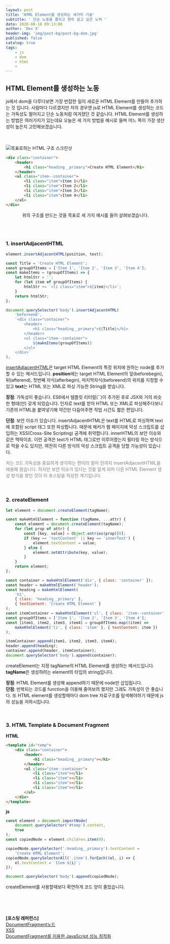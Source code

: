 ```yaml
---
layout: post
title: 'HTML Element를 생성하는 세가지 기술'
subtitle: ' 단순 노동을 줄이고 편히 살고 싶은 노력 '
date: 2020-08-18 09:13:00
author: 'Dev X'
header-img: 'img/post-bg/post-bg-dom.jpg'
published: false
catalog: true
tags:
    - js
    - dom
    - html
    -
---
```


## HTML Element를 생성하는 노동

js에서 dom을 다루다보면 가장 번잡한 일이 새로운 HTML Element를 만들어 추가하는 것 입니다. 사람마다 다르겠지만 저의 경우엔 js로 HTML Element를 생성하는 코드는 가독성도 떨어지고 단순 노동처럼 여겨졌던 것 같습니다. HTML Element를 생성하는 방법은 여러가지가 있는데요 오늘은 세 가지 방법을 예시로 들며 어느 쪽이 가장 생산성이 높은지 고민해보겠습니다.
<br/><br/><br/>

![목표로하는 HTML 구조 스크린샷](https://i.ibb.co/8Ysgqdp/1.png)

```html
<div class="container">
    <header>
        <h1 class="heading__primary">Create HTML Element</h1>
    </header>
    <ul class="item--container">
        <li class="item">Item 1</li>
        <li class="item">Item 2</li>
        <li class="item">Item 3</li>
        <li class="item">Item 4</li>
    </ul>
</div>
```

<center>위의 구조를 만드는 것을 목표로 세 가지 예시를 들어 살펴보겠습니다.</center>

<br/><br/>

### 1. insertAdjacentHTML

```js
element.insertAdjacentHTML(position, text);
```

```js
const Title = 'Create HTML Element';
const groupOfItems = ['Item 1', 'Item 2', 'Item 3', 'Item 4'];
const makeItems = (groupOfItems) => {
    let htmlStr = '';
    for (let item of groupOfItems) {
        htmlStr += `<li class="item">${item}</li>`;
    }
    return htmlStr;
};

document.querySelector('body').insertAdjacentHTML(
    'beforeend',
    `<div class="container">
        <header>
            <h1 class="heading__primary">${Title}</h1>
        </header>
        <ul class="item--container">
            ${makeItems(groupOfItems)}
        </ul>
    </div>`
);
```

[insertAdjacentHTML](https://developer.mozilla.org/ko/docs/Web/API/Element/insertAdjacentHTML)은 target HTML Element의 특정 위치에 원하는 node를 추가 할 수 있는 메서드입니다. **position**에는 target HTML Element의 앞(beforebegin), 뒤(afterend), 첫번째 자식(afterbegin), 마지막자식(beforeend)의 위치를 지정할 수 있고 **text**는 HTML 또는 XML로 파싱 가능한 String을 받습니다.

**장점**: 가독성이 좋습니다. ES6에서 템플릿 리터럴(``)이 추가된 후로 JSX와 거의 비슷한 형태(만) 갖게 되었습니다. 인자로 text를 받아 HTML 또는 XML로 파싱해주다보니 기존의 HTML을 붙여넣기해 약간만 다듬어주면 작업 시간도 짧은 편입니다.

**단점**: 보안 이슈가 있습니다. insertAdjacentHTML은 text를 HTML로 파싱하며 text에 포함된 script 태그 또한 파싱합니다. 때문에 해커가 웹 페이지에 악성 스크립트를 삽입하는 XSS(Cross-Site Scripting) 공격에 취약합니다. innerHTML의 보안 이슈와 같은 맥락이죠. 이런 공격은 text가 HTML 태그로만 이루어졌는지 필터링 하는 방식으로 막을 수도 있지만, 여전히 다른 방식의 악성 스크립트 공격을 당할 가능성이 있습니다.

<span style="color:grey">저는 코드 가독성을 중요하게 생각하는 편이라 얼마 전까지 insertAdjacentHTML을 애용해 왔습니다. 하지만 보안 이슈가 있다는 것을 알게 되어 다른 HTML Element 생성 방식을 찾던 것이 이 포스팅을 작성한 계기입니다.</span>
<br/><br/>
<br/>

### 2. createElement

```js
let element = document.createElement(tagName);
```

```js
const makeHtmlElement = function (tagName, ...attr) {
    const element = document.createElement(tagName);
    for (let prop of attr) {
        const [key, value] = Object.entries(prop)[0];
        if (key == 'textContent' || key == 'innerText') {
            element.textContent = value;
        } else {
            element.setAttribute(key, value);
        }
    }
    return element;
};

const container = makeHtmlElement('div', { class: 'container' });
const header = makeHtmlElement('header');
const heading = makeHtmlElement(
    'h1',
    { class: 'heading__primary' },
    { textContent: 'Create HTML Element' }
);
const itemContainer = makeHtmlElement('ul', { class: 'item--container' });
const groupOfItems = ['Item 1', 'Item 2', 'Item 3', 'Item 4'];
const [item1, item2, item3, item4] = groupOfItems.map((item) =>
    makeHtmlElement('li', { class: 'item' }, { textContent: item })
);

itemContainer.append(item1, item2, item3, item4);
header.append(heading);
container.append(header, itemContainer);
document.querySelector('body').append(container);
```

createElement는 지정 tagName의 HTML Element를 생성하는 메서드입니다. **tagName**은 생성하려는 element의 타입의 string입니다.

**장점**: HTML Element를 생성해 append하기 때문에 node만 삽입됩니다.  
**단점**: 반복되는 코드를 function을 이용해 줄여보려 했지만 그래도 가독성이 안 좋습니다. 또 HTML element를 생성할때마다 dom tree 자료구조를 탐색해야하기 때문에 js의 성능을 저하시킵니다.

<br/>

### 3. HTML Template & Document Fragment

**HTML**

```html
<template id="temp">
    <div class="container">
        <header>
            <h1 class="heading__primary"></h1>
        </header>
        <ul class="item--container">
            <li class="item"></li>
            <li class="item"></li>
            <li class="item"></li>
            <li class="item"></li>
        </ul>
    </div>
</template>
```

**js**

```js
const element = document.importNode(
    document.querySelector('#temp').content,
    true
);
const copiedNode = element.children.item(0);

copiedNode.querySelector('.heading__primary').textContent =
    'Create HTML Element';
copiedNode.querySelectorAll('.item').forEach((el, i) => {
    el.textContent = `Item ${i}`;
});

document.querySelector('body').append(copiedNode);
```

createElement를 사용할때보다 확연하게 코드 양이 줄었습니다.

<br/><br/><br/>

**[포스팅 레퍼런스]**  
[DocumentFragment노드](https://programmer-seva.tistory.com/60)  
[XSS](https://ko.wikipedia.org/wiki/%EC%82%AC%EC%9D%B4%ED%8A%B8_%EA%B0%84_%EC%8A%A4%ED%81%AC%EB%A6%BD%ED%8C%85)  
[DocumentFragment를 이용한 JavaScript 성능 최적화](https://untitledtblog.tistory.com/44)
